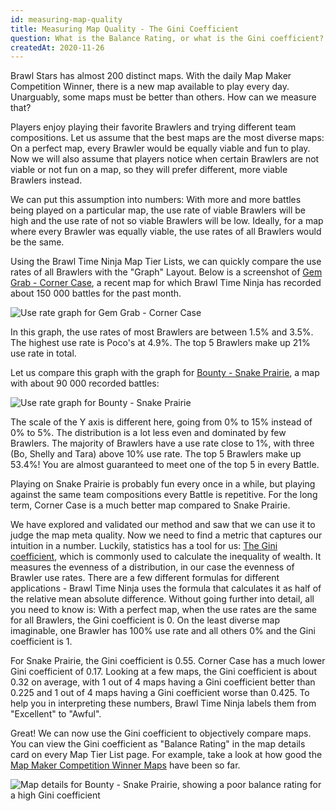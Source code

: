 ```yaml
---
id: measuring-map-quality
title: Measuring Map Quality - The Gini Coefficient
question: What is the Balance Rating, or what is the Gini coefficient?
createdAt: 2020-11-26
---
```

Brawl Stars has almost 200 distinct maps. With the daily Map Maker Competition Winner, there is a new map available to play every day. Unarguably, some maps must be better than others. How can we measure that?

Players enjoy playing their favorite Brawlers and trying different team compositions. Let us assume that the best maps are the most diverse maps: On a perfect map, every Brawler would be equally viable and fun to play. Now we will also assume that players notice when certain Brawlers are not viable or not fun on a map, so they will prefer different, more viable Brawlers instead.

We can put this assumption into numbers: With more and more battles being played on a particular map, the use rate of viable Brawlers will be high and the use rate of not so viable Brawlers will be low. Ideally, for a map where every Brawler was equally viable, the use rates of all Brawlers would be the same.

Using the Brawl Time Ninja Map Tier Lists, we can quickly compare the use rates of all Brawlers with the "Graph" Layout. Below is a screenshot of [Gem Grab - Corner Case](https://brawltime.ninja/tier-list/mode/gem-grab/map/Corner-Case?season=month), a recent map for which Brawl Time Ninja has recorded about 150 000 battles for the past month.

![Use rate graph for Gem Grab - Corner Case](/images/use_rate_graph_corner_case.png)

In this graph, the use rates of most Brawlers are between 1.5% and 3.5%. The highest use rate is Poco's at 4.9%. The top 5 Brawlers make up 21% use rate in total.

Let us compare this graph with the graph for [Bounty - Snake Prairie](https://brawltime.ninja/tier-list/mode/bounty/map/Snake-Prairie?season=month), a map with about 90 000 recorded battles:

![Use rate graph for Bounty - Snake Prairie](/images/use_rate_graph_snake_prairie.png)

The scale of the Y axis is different here, going from 0% to 15% instead of 0% to 5%. The distribution is a lot less even and dominated by few Brawlers. The majority of Brawlers have a use rate close to 1%, with three (Bo, Shelly and Tara) above 10% use rate. The top 5 Brawlers make up 53.4%! You are almost guaranteed to meet one of the top 5 in every Battle.

Playing on Snake Prairie is probably fun every once in a while, but playing against the same team compositions every Battle is repetitive. For the long term, Corner Case is a much better map compared to Snake Prairie.

We have explored and validated our method and saw that we can use it to judge the map meta quality. Now we need to find a metric that captures our intuition in a number. Luckily, statistics has a tool for us: [The Gini coefficient](https://en.wikipedia.org/wiki/Gini_coefficient), which is commonly used to calculate the inequality of wealth. It measures the evenness of a distribution, in our case the evenness of Brawler use rates. There are a few different formulas for different applications - Brawl Time Ninja uses the formula that calculates it as half of the relative mean absolute difference. Without going further into detail, all you need to know is: With a perfect map, when the use rates are the same for all Brawlers, the Gini coefficient is 0. On the least diverse map imaginable, one Brawler has 100% use rate and all others 0% and the Gini coefficient is 1.

For Snake Prairie, the Gini coefficient is 0.55. Corner Case has a much lower Gini coefficient of 0.17. Looking at a few maps, the Gini coefficient is about 0.32 on average, with 1 out of 4 maps having a Gini coefficient better than 0.225 and 1 out of 4 maps having a Gini coefficient worse than 0.425. To help you in interpreting these numbers, Brawl Time Ninja labels them from "Excellent" to "Awful".

Great! We can now use the Gini coefficient to objectively compare maps. You can view the Gini coefficient as "Balance Rating" in the map details card on every Map Tier List page. For example, take a look at how good the [Map Maker Competition Winner Maps](https://brawltime.ninja/tier-list/competition-winners) have been so far.

![Map details for Bounty - Snake Prairie, showing a poor balance rating for a high Gini coefficient](/images/map_details_snake_prairie.png)